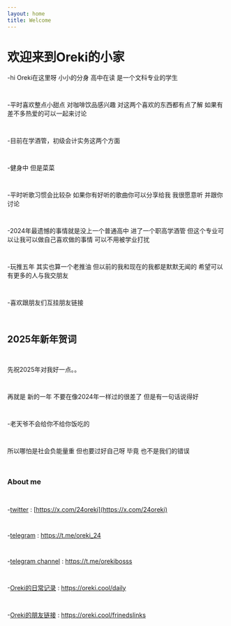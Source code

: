 ```yaml
---
layout: home
title: Welcome
---
```


# 欢迎来到Oreki的小家

-hi Oreki在这里呀 小小的分身 高中在读 是一个文科专业的学生

`    ` 

-平时喜欢整点小甜点 对咖啡饮品感兴趣 对这两个喜欢的东西都有点了解 如果有差不多热爱的可以一起来讨论

`    ` 

-目前在学酒管，初级会计实务这两个方面

`    ` 

-健身中 但是菜菜

`    ` 

-平时听歌习惯会比较杂 如果你有好听的歌曲你可以分享给我 我很愿意听 并跟你讨论

`    ` 

-2024年最遗憾的事情就是没上一个普通高中 进了一个职高学酒管 但这个专业可以让我可以做自己喜欢做的事情 可以不用被学业打扰

`    ` 

-玩推五年 其实也算一个老推油 但以前的我和现在的我都是默默无闻的 希望可以有更多的人与我交朋友

`    ` 

-喜欢跟朋友们互挂朋友链接

`    ` 

## 2025年新年贺词

`    ` 

先祝2025年对我好一点。。

`    ` 

再就是 新的一年 不要在像2024年一样过的很差了 但是有一句话说得好

`    ` 

-老天爷不会给你不给你饭吃的

`    ` 

所以哪怕是社会负能量重 但也要过好自己呀 毕竟 也不是我们的错误

`    ` 

### About me 

`    ` 

-[twitter](https://x.com/24oreki) : [https://x.com/24oreki](https://x.com/24oreki)

`    ` 

-[telegram](https://t.me/oreki_24) : https://t.me/oreki_24

`    ` 

-[telegram channel](https://t.me/orekibosss) : https://t.me/orekibosss

`    ` 

-[Oreki的日常记录](https://oreki.cool/daily) : https://oreki.cool/daily

`    ` 

-[Oreki的朋友链接](https://oreki.cool/frinedslinks) : https://oreki.cool/frinedslinks

